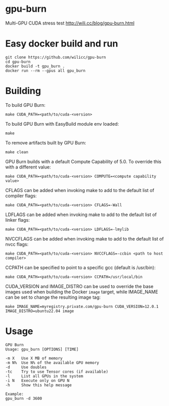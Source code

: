 # gpu-burn
Multi-GPU CUDA stress test
http://wili.cc/blog/gpu-burn.html

# Easy docker build and run

```
git clone https://github.com/wilicc/gpu-burn
cd gpu-burn
docker build -t gpu_burn .
docker run --rm --gpus all gpu_burn
```

# Building
To build GPU Burn:

`make CUDA_PATH=<path/to/cuda-<version>`

To build GPU Burn with EasyBuild module env loaded:

`make`

To remove artifacts built by GPU Burn:

`make clean`

GPU Burn builds with a default Compute Capability of 5.0.
To override this with a different value:

`make CUDA_PATH=<path/to/cuda-<version> COMPUTE=<compute capability value>`

CFLAGS can be added when invoking make to add to the default
list of compiler flags:

`make CUDA_PATH=<path/to/cuda-<version> CFLAGS=-Wall`

LDFLAGS can be added when invoking make to add to the default
list of linker flags:

`make CUDA_PATH=<path/to/cuda-<version> LDFLAGS=-lmylib`

NVCCFLAGS can be added when invoking make to add to the default
list of nvcc flags:

`make CUDA_PATH=<path/to/cuda-<version> NVCCFLAGS=-ccbin <path to host compiler>`

CCPATH can be specified to point to a specific gcc (default is
/usr/bin):

`make CUDA_PATH=<path/to/cuda-<version> CCPATH=/usr/local/bin`

CUDA_VERSION and IMAGE_DISTRO can be used to override the base
images used when building the Docker `image` target, while IMAGE_NAME
can be set to change the resulting image tag:

`make IMAGE_NAME=myregistry.private.com/gpu-burn CUDA_VERSION=12.0.1 IMAGE_DISTRO=ubuntu22.04 image`

# Usage

    GPU Burn
    Usage: gpu_burn [OPTIONS] [TIME]
    
    -m X   Use X MB of memory
    -m N%  Use N% of the available GPU memory
    -d     Use doubles
    -tc    Try to use Tensor cores (if available)
    -l     List all GPUs in the system
    -i N   Execute only on GPU N
    -h     Show this help message
    
    Example:
    gpu_burn -d 3600
